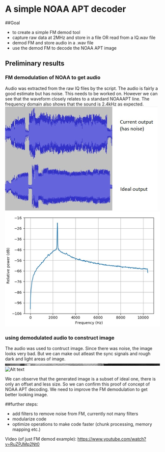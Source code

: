 # A simple NOAA APT decoder

##Goal
- to create a simple FM demod tool
- capture raw data at 2MHz and store in a file OR read from a IQ.wav file
- demod FM and store audio in a .wav file
- use the demod FM to decode the NOAA APT image

## Preliminary results
### FM demodulation of NOAA to get audio
Audio was extracted from the raw IQ files by the script. The audio is fairly a good estimate but has noise. This needs to be worked on. However we can see that the waveform closely relates to a standard NOAAAPT line. The frequency domain also shows that the sound is 2.4kHz as expected.
![Alt text](readmeImgs/audio_comp.jpg?raw=true "Current decoded pulse vs. ideal pulse")
![Alt text](readmeImgs/fft_aud.jpg?raw=true "FFT of decoded audio")

### using demodulated audio to construct image
The audio was used to contruct image. Since there was noise, the image looks very bad. But we can make out atleast the sync signals and rough dark and light areas of image.
![Alt text](readmeImgs/gen.png?raw=true "A few lines of generated image")
![Alt text](readmeImgs/original.jpg?raw=true "Ideal image")

We can observe that the generated image is a subset of ideal one, there is only an offset and less size. So we can confirm this proof of concept of NOAA APT decoding. We need to improve the FM demodulation to get better looking image.

##further steps:
- add filters to remove noise from FM, currently not many filters
- modularize code
- optimize operations to make code faster (chunk processing, memory mapping etc.)

Video (of just FM demod example): https://www.youtube.com/watch?v=RuZPJMp2Nt0